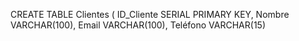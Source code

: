 CREATE TABLE Clientes (
  ID_Cliente SERIAL PRIMARY KEY,
  Nombre VARCHAR(100),
  Email VARCHAR(100),
  Teléfono VARCHAR(15)
